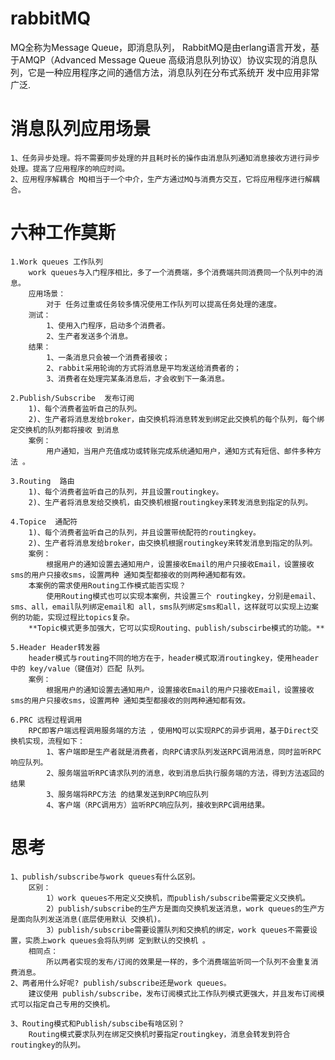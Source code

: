 # rabbitMQ


  MQ全称为Message Queue，即消息队列， RabbitMQ是由erlang语言开发，基于AMQP（Advanced Message Queue 高级消息队列协议）协议实现的消息队列，它是一种应用程序之间的通信方法，消息队列在分布式系统开 发中应用非常广泛.
  
  
# 消息队列应用场景

    1、任务异步处理。将不需要同步处理的并且耗时长的操作由消息队列通知消息接收方进行异步处理。提高了应用程序的响应时间。
    2、应用程序解耦合 MQ相当于一个中介，生产方通过MQ与消费方交互，它将应用程序进行解耦合。

# 六种工作莫斯
    1.Work queues 工作队列
        work queues与入门程序相比，多了一个消费端，多个消费端共同消费同一个队列中的消息。 
        应用场景：
            对于 任务过重或任务较多情况使用工作队列可以提高任务处理的速度。
        测试：
            1、使用入门程序，启动多个消费者。
            2、生产者发送多个消息。
        结果：
            1、一条消息只会被一个消费者接收；
            2、rabbit采用轮询的方式将消息是平均发送给消费者的； 
            3、消费者在处理完某条消息后，才会收到下一条消息。

    2.Publish/Subscribe  发布订阅
        1)、每个消费者监听自己的队列。 
        2)、生产者将消息发给broker，由交换机将消息转发到绑定此交换机的每个队列，每个绑定交换机的队列都将接收 到消息
        案例：
            用户通知，当用户充值成功或转账完成系统通知用户，通知方式有短信、邮件多种方法 。 

    3.Routing  路由
        1)、每个消费者监听自己的队列，并且设置routingkey。 
        2)、生产者将消息发给交换机，由交换机根据routingkey来转发消息到指定的队列。

    4.Topice  通配符
        1)、每个消费者监听自己的队列，并且设置带统配符的routingkey。
        2)、生产者将消息发给broker，由交换机根据routingkey来转发消息到指定的队列。
        案例：
            根据用户的通知设置去通知用户，设置接收Email的用户只接收Email，设置接收sms的用户只接收sms，设置两种 通知类型都接收的则两种通知都有效。
        本案例的需求使用Routing工作模式能否实现？ 
            使用Routing模式也可以实现本案例，共设置三个 routingkey，分别是email、sms、all，email队列绑定email和 all，sms队列绑定sms和all，这样就可以实现上边案例的功能，实现过程比topics复杂。
        **Topic模式更多加强大，它可以实现Routing、publish/subscirbe模式的功能。** 
        
    5.Header Header转发器
        header模式与routing不同的地方在于，header模式取消routingkey，使用header中的 key/value（键值对）匹配 队列。
        案例：
            根据用户的通知设置去通知用户，设置接收Email的用户只接收Email，设置接收sms的用户只接收sms，设置两种 通知类型都接收的则两种通知都有效。

    6.PRC 远程过程调用
        RPC即客户端远程调用服务端的方法 ，使用MQ可以实现RPC的异步调用，基于Direct交换机实现，流程如下： 
            1、客户端即是生产者就是消费者，向RPC请求队列发送RPC调用消息，同时监听RPC响应队列。
            2、服务端监听RPC请求队列的消息，收到消息后执行服务端的方法，得到方法返回的结果 
            3、服务端将RPC方法 的结果发送到RPC响应队列
            4、客户端（RPC调用方）监听RPC响应队列，接收到RPC调用结果。
            
# 思考
    1、publish/subscribe与work queues有什么区别。
        区别：
            1）work queues不用定义交换机，而publish/subscribe需要定义交换机。 
            2）publish/subscribe的生产方是面向交换机发送消息，work queues的生产方是面向队列发送消息(底层使用默认 交换机)。
            3）publish/subscribe需要设置队列和交换机的绑定，work queues不需要设置，实质上work queues会将队列绑 定到默认的交换机 。
        相同点：
            所以两者实现的发布/订阅的效果是一样的，多个消费端监听同一个队列不会重复消费消息。 
    2、两者用什么好呢? publish/subscribe还是work queues。
        建议使用 publish/subscribe，发布订阅模式比工作队列模式更强大，并且发布订阅模式可以指定自己专用的交换机。
    
    3、Routing模式和Publish/subscibe有啥区别？
        Routing模式要求队列在绑定交换机时要指定routingkey，消息会转发到符合routingkey的队列。 


